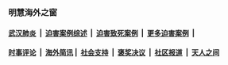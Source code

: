 
### 明慧海外之窗

####  [武汉肺炎](indexes/365.md?t=05100001) &nbsp;|&nbsp;  [迫害案例综述](indexes/328.md?t=05100001) &nbsp;|&nbsp; [迫害致死案例](indexes/277.md?t=05100001)  &nbsp;|&nbsp; [更多迫害案例](indexes/81.md?t=05100001)  &nbsp;|&nbsp; 
####  [时事评论](indexes/19.md?t=05100001) &nbsp;|&nbsp; [海外简讯](indexes/245.md?t=05100001)&nbsp;|&nbsp;  [社会支持](indexes/140.md?t=05100001) &nbsp;|&nbsp; [褒奖决议](indexes/282.md?t=05100001) &nbsp;|&nbsp; [社区报道](indexes/91.md?t=05100001)  &nbsp;|&nbsp; [天人之间](indexes/78.md?t=05100001) 

